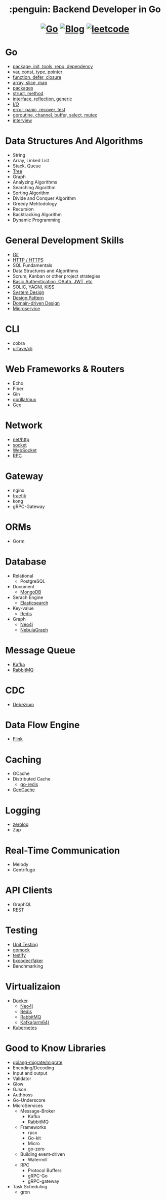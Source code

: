 <h1 align="center"> :penguin: Backend Developer in Go

<p align="center">
  <a href="#Go"><img src="https://img.shields.io/badge/language-Go-blue.svg" alt="Go"></a>
  <a href="https://regy.dev"><img src="https://img.shields.io/badge/Blog-ReGY's Inspiration-critical.svg" alt="Blog"></a>
  <a href="https://github.com/ReGYChang/LeetCode"><img src="https://img.shields.io/badge/algo-leetcode-brightgreen.svg" alt="leetcode"></a>
</p>

# Go
- [package, init, tools, repo, dependency](go/pkg_init_tools_repo_dependency.md)
- [var, const, type, pointer](go/var_const_type_pointer.md)
- [function, defer, closure](go/function_defer_closure.md)
- [array, slice, map](go/array_slice_map.md)
- [packages](go/packages.md)
- [struct, method](go/struct_methods.md)
- [interface, reflection, generic](go/interface_reflection_generic.md)
- [I/O](go/io.md)
- [error, panic, recover, test](go/error_panic_recover_test.md)
- [goroutine, channel, buffer, select, mutex](go/go_channel_buffer_select_mutex.md)
- [interview](go/interview.md)

# Data Structures And Algorithms
  - String
  - Array, Linked List
  - Stack, Queue
  - [Tree](algo/tree.md)
  - Graph
  - Analyzing Algorithms
  - Searching Algorithm
  - Sorting Algorithm
  - Divide and Conquer Algorithm
  - Greedy Mehtodology
  - Recursion
  - Backtracking Algorithm
  - Dynamic Programming

# General Development Skills
  - [Git](general/git.md)
  - [HTTP / HTTPS](general/http_https.md)
  - SQL Fundamentals
  - Data Structures and Algorithms
  - Scrum, Kanban or other project strategies
  - [Basic Authentication, OAuth, JWT, etc](general/authentication.md)
  - SOLIC, YAGNI, KISS
  - [System Design](general/system_design.md)
  - [Design Pattern](general/design_pattern.md)
  - [Domain-driven Design](general/ddd.md)
  - [Microservice](general/microservice.md)
# CLI
  - cobra
  - [urfave/cli](cmd/urfave_cli.md)
# Web Frameworks & Routers
  - Echo
  - Fiber
  - Gin
  - [gorilla/mux](routers/gorilla_mux.md)
  - [Gee](routers/gee.md)
# Network
  - [net/http](network/net_http.md)
  - [socket](network/socket.md)
  - [WebSocket](network/websocket.md)
  - [RPC](network/rpc.md)
# Gateway
  - nginx
  - [traefik](gateway/traefik.md)
  - kong
  - gRPC-Gateway
# ORMs
  - Gorm
# Database
  - Relational
      - PostgreSQL
  - Document
      - [MongoDB](database/mongodb.md)
  - Serach Engine
      - [Elasticsearch](database/elasticsearch.md)
  - Key-value
      - [Redis](database/redis.md)
  - Graph
      - [Neo4j](database/neo4j.md)
      - [NebulaGraph](database/nebula.md)
# Message Queue
  - [Kafka](mq/kafka.md)
  - [RabbitMQ](mq/rabbitmq.md)
# CDC
  - [Debezium](cdc/debezium.md)
# Data Flow Engine
  - [Flink](data-flow/flink.md)
# Caching
  - GCache
  - Distributed Cache
      - [go-redis](go_redis.md)
  - [GeeCache](caching/gee_cache.md)
# Logging
  - [zerolog](logging/zerolog.md)
  - Zap
# Real-Time Communication
  - Melody
  - Centrifugo
# API Clients
  - GraphQL
  - REST
# Testing
  - [Unit Testing](testing/unit_test.md)
  - [gomock](testing/gomock.md)
  - [testify](testing/testify.md)
  - [bxcodec/faker](library/bxcodec_faker.md)
  - Benchmarking
# Virtualizaion
  - [Docker](virtualization/docker.md)
    - [Neo4j](virtualization/docker/neo4j-docker-compose.yml)
    - [Redis](virtualization/docker/redis/docker-compose.yml)
    - [RabbitMQ](virtualization/docker/rabbitmq/docker-compose.yml)
    - [Kafka(arm64)](virtualization/docker/kafka/arm64/docker-compose.yml)
  - [Kubernetes](virtualization/k8s.md)
# Good to Know Libraries
  - [golang-migrate/migrate](library/migrate.md)
  - Encoding/Decoding
  - Input and output
  - Validator
  - Glow
  - GJson
  - Authboss
  - Go-Underscore
  - MicroServices
      - Message-Broker
          - Kafka
          - RabbitMQ
      - Frameworks
          - rpcx
          - Go-kit
          - Micro
          - go-zero
      - Building event-driven
          - Watermill
      - RPC
          - Protocol Buffers
          - gRPC-Go
          - gRPC-gateway
  - Task Scheduling
      - gron
